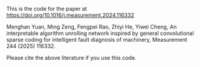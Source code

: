 This is the code for the paper at https://doi.org/10.1016/j.measurement.2024.116332

Menghan Yuan, Ming Zeng, Fengpei Rao, Zhiyi He, Yiwei Cheng, An interpretable algorithm unrolling network inspired by general convolutional sparse coding for intelligent fault diagnosis of machinery, Measurement 244 (2025) 116332.

Please cite the above literature if you use this code.
